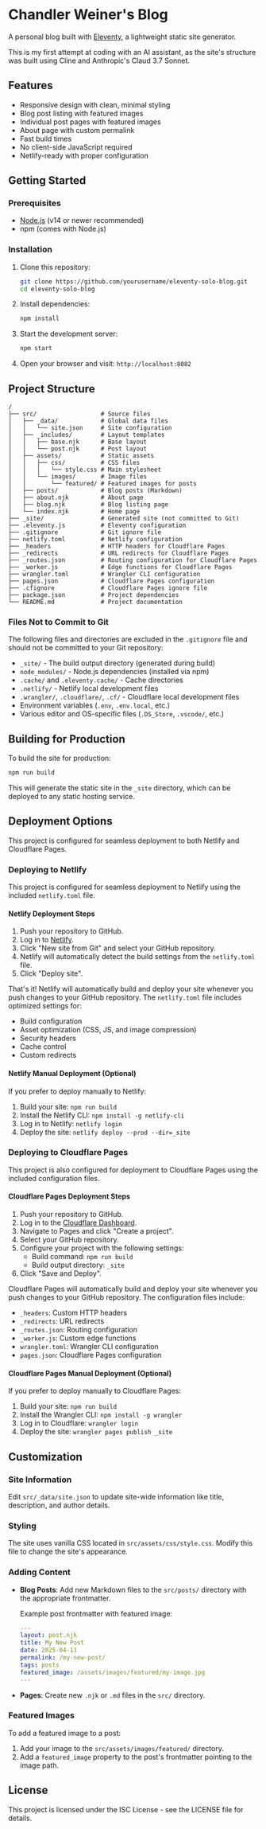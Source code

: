 # Chandler Weiner's Blog

A personal blog built with [Eleventy](https://www.11ty.dev/), a lightweight static site generator.

This is my first attempt at coding with an AI assistant, as the site's structure was built using Cline and Anthropic's Claud 3.7 Sonnet.

## Features

- Responsive design with clean, minimal styling
- Blog post listing with featured images
- Individual post pages with featured images
- About page with custom permalink
- Fast build times
- No client-side JavaScript required
- Netlify-ready with proper configuration

## Getting Started

### Prerequisites

- [Node.js](https://nodejs.org/) (v14 or newer recommended)
- npm (comes with Node.js)

### Installation

1. Clone this repository:
   ```bash
   git clone https://github.com/yourusername/eleventy-solo-blog.git
   cd eleventy-solo-blog
   ```

2. Install dependencies:
   ```bash
   npm install
   ```

3. Start the development server:
   ```bash
   npm start
   ```

4. Open your browser and visit: `http://localhost:8082`

## Project Structure

```
/
├── src/                  # Source files
│   ├── _data/            # Global data files
│   │   └── site.json     # Site configuration
│   ├── _includes/        # Layout templates
│   │   ├── base.njk      # Base layout
│   │   └── post.njk      # Post layout
│   ├── assets/           # Static assets
│   │   ├── css/          # CSS files
│   │   │   └── style.css # Main stylesheet
│   │   └── images/       # Image files
│   │       └── featured/ # Featured images for posts
│   ├── posts/            # Blog posts (Markdown)
│   ├── about.njk         # About page
│   ├── blog.njk          # Blog listing page
│   └── index.njk         # Home page
├── _site/                # Generated site (not committed to Git)
├── .eleventy.js          # Eleventy configuration
├── .gitignore            # Git ignore file
├── netlify.toml          # Netlify configuration
├── _headers              # HTTP headers for Cloudflare Pages
├── _redirects            # URL redirects for Cloudflare Pages
├── _routes.json          # Routing configuration for Cloudflare Pages
├── _worker.js            # Edge functions for Cloudflare Pages
├── wrangler.toml         # Wrangler CLI configuration
├── pages.json            # Cloudflare Pages configuration
├── .cfignore             # Cloudflare Pages ignore file
├── package.json          # Project dependencies
└── README.md             # Project documentation
```

### Files Not to Commit to Git

The following files and directories are excluded in the `.gitignore` file and should not be committed to your Git repository:

- `_site/` - The build output directory (generated during build)
- `node_modules/` - Node.js dependencies (installed via npm)
- `.cache/` and `.eleventy.cache/` - Cache directories
- `.netlify/` - Netlify local development files
- `.wrangler/`, `.cloudflare/`, `.cf/` - Cloudflare local development files
- Environment variables (`.env`, `.env.local`, etc.)
- Various editor and OS-specific files (`.DS_Store`, `.vscode/`, etc.)

## Building for Production

To build the site for production:

```bash
npm run build
```

This will generate the static site in the `_site` directory, which can be deployed to any static hosting service.

## Deployment Options

This project is configured for seamless deployment to both Netlify and Cloudflare Pages.

### Deploying to Netlify

This project is configured for seamless deployment to Netlify using the included `netlify.toml` file.

#### Netlify Deployment Steps

1. Push your repository to GitHub.
2. Log in to [Netlify](https://www.netlify.com/).
3. Click "New site from Git" and select your GitHub repository.
4. Netlify will automatically detect the build settings from the `netlify.toml` file.
5. Click "Deploy site".

That's it! Netlify will automatically build and deploy your site whenever you push changes to your GitHub repository. The `netlify.toml` file includes optimized settings for:

- Build configuration
- Asset optimization (CSS, JS, and image compression)
- Security headers
- Cache control
- Custom redirects

#### Netlify Manual Deployment (Optional)

If you prefer to deploy manually to Netlify:

1. Build your site: `npm run build`
2. Install the Netlify CLI: `npm install -g netlify-cli`
3. Log in to Netlify: `netlify login`
4. Deploy the site: `netlify deploy --prod --dir=_site`

### Deploying to Cloudflare Pages

This project is also configured for deployment to Cloudflare Pages using the included configuration files.

#### Cloudflare Pages Deployment Steps

1. Push your repository to GitHub.
2. Log in to the [Cloudflare Dashboard](https://dash.cloudflare.com/).
3. Navigate to Pages and click "Create a project".
4. Select your GitHub repository.
5. Configure your project with the following settings:
   - Build command: `npm run build`
   - Build output directory: `_site`
6. Click "Save and Deploy".

Cloudflare Pages will automatically build and deploy your site whenever you push changes to your GitHub repository. The configuration files include:

- `_headers`: Custom HTTP headers
- `_redirects`: URL redirects
- `_routes.json`: Routing configuration
- `_worker.js`: Custom edge functions
- `wrangler.toml`: Wrangler CLI configuration
- `pages.json`: Cloudflare Pages configuration

#### Cloudflare Pages Manual Deployment (Optional)

If you prefer to deploy manually to Cloudflare Pages:

1. Build your site: `npm run build`
2. Install the Wrangler CLI: `npm install -g wrangler`
3. Log in to Cloudflare: `wrangler login`
4. Deploy the site: `wrangler pages publish _site`

## Customization

### Site Information

Edit `src/_data/site.json` to update site-wide information like title, description, and author details.

### Styling

The site uses vanilla CSS located in `src/assets/css/style.css`. Modify this file to change the site's appearance.

### Adding Content

- **Blog Posts**: Add new Markdown files to the `src/posts/` directory with the appropriate frontmatter.
  
  Example post frontmatter with featured image:
  ```yaml
  ---
  layout: post.njk
  title: My New Post
  date: 2025-04-11
  permalink: /my-new-post/
  tags: posts
  featured_image: /assets/images/featured/my-image.jpg
  ---
  ```

- **Pages**: Create new `.njk` or `.md` files in the `src/` directory.

### Featured Images

To add a featured image to a post:

1. Add your image to the `src/assets/images/featured/` directory.
2. Add a `featured_image` property to the post's frontmatter pointing to the image path.

## License

This project is licensed under the ISC License - see the LICENSE file for details.
